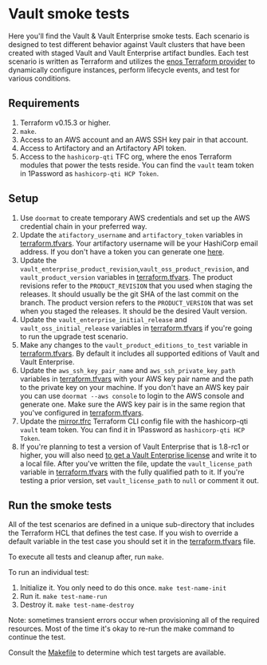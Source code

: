 # Vault smoke tests

Here you'll find the Vault & Vault Enterprise smoke tests. Each scenario is
designed to test different behavior against Vault clusters that have been created
with staged Vault and Vault Enterprise artifact bundles. Each test scenario is
written as Terraform and utilizes the [enos Terraform provider](https://github.com/hashicorp/enos-provider)
to dynamically configure instances, perform lifecycle events, and test for
various conditions.

## Requirements

1. Terraform v0.15.3 or higher.
1. `make`.
1. Access to an AWS account and an AWS SSH key pair in that account.
1. Access to Artifactory and an Artifactory API token.
1. Access to the `hashicorp-qti` TFC org, where the enos Terraform modules
  that power the tests reside. You can find the `vault` team token in 1Password as `hashicorp-qti HCP Token`.

## Setup

1. Use `doormat` to create temporary AWS credentials and set up the AWS credential
  chain in your preferred way.
1. Update the `atifactory_username` and `artifactory_token` variables in [terraform.tfvars](./terraform.tfvars).
  Your artifactory username will be your HashiCorp email address. If you don't
  have a token you can generate one [here](https://artifactory.hashicorp.engineering/ui/admin/artifactory/user_profile).
1. Update the `vault_enterprise_product_revision`,`vault_oss_product_revision`,
  and `vault_product_version` variables in [terraform.tfvars](./terraform.tfvars).
  The product revisions refer to the `PRODUCT_REVISION` that you used when
  staging the releases. It should usually be the git SHA of the last commit
  on the branch. The product version refers to the `PRODUCT_VERSION` that was
  set when you staged the releases. It should be the desired Vault version.
1. Update the `vault_enterprise_initial_release` and `vault_oss_initial_release`
  variables in [terraform.tfvars](./terraform.tfvars) if you're going to run
  the upgrade test scenario.
1. Make any changes to the `vault_product_editions_to_test` variable in [terraform.tfvars](./terraform.tfvars).
  By default it includes all supported editions of Vault and Vault Enterprise.
1. Update the `aws_ssh_key_pair_name` and `aws_ssh_private_key_path` variables in 
  [terraform.tfvars](./terraform.tfvars) with your AWS key pair name and the path
  to the private key on your machine. If you don't have an AWS key pair you can
  use `doormat --aws console` to login to the AWS console and generate one. Make
  sure the AWS key pair is in the same region that you've configured in [terraform.tfvars](./terraform.tfvars).
1. Update the [mirror.tfrc](./mirror.tfrc) Terraform CLI config file with the hashicorp-qti
  `vault` team token. You can find it in 1Password as `hashicorp-qti HCP Token`.
1. If you're planning to test a version of Vault Enterprise that is 1.8-rc1 or higher,
  you will also need [to get a Vault Enterprise license](https://license.hashicorp.services/)
  and write it to a local file. After you've written the file, update the
  `vault_license_path` variable in [terraform.tfvars](./terraform.tfvars) with
  the fully qualified path to it. If you're testing a prior version, set
  `vault_license_path` to `null` or comment it out.


## Run the smoke tests

All of the test scenarios are defined in a unique sub-directory that includes the
Terraform HCL that defines the test case. If you wish to override a default variable in the
test case you should set it in the [terraform.tfvars](./terraform.tfvars) file.

To execute all tests and cleanup after, run `make`.

To run an individual test:
1. Initialize it. You only need to do this once. `make test-name-init`
1. Run it. `make test-name-run`
1. Destroy it. `make test-name-destroy`

Note: sometimes transient errors occur when provisioning all of the required resources.
Most of the time it's okay to re-run the make command to continue the test.

Consult the [Makefile](./Makefile) to determine which test targets are available.
